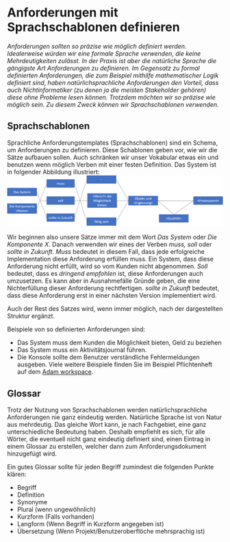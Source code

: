 # Anforderungen mit Sprachschablonen definieren 

*Anforderungen sollten so präzise wie möglich definiert werden. Idealerweise würden wir eine formale Sprache verwenden, die keine Mehrdeutigkeiten zulässt. In der Praxis ist 
aber die natürliche Sprache die gängigste Art Anforderungen zu definieren. 
Im Gegensatz zu formal definierten Anforderungen, die zum Beispiel mithilfe mathematischer Logik definiert sind, haben natürlichsprachliche Anforderungen den Vorteil, dass auch Nichtinformatiker (zu denen ja die meisten Stakeholder gehören) diese ohne Probleme lesen können. Trotzdem möchten wir so präzise wie möglich sein. Zu diesem 
Zweck können wir Sprachschablonen verwenden.*

## Sprachschablonen
Sprachliche Anforderungstemplates (Sprachschablonen) sind ein Schema, um Anforderungen zu definieren. Diese Schablonen geben vor, wie wir die Sätze aufbauen sollen. Auch schränken wir unser Vokabular etwas ein und benutzen wenn möglich Verben mit einer festen Definition. Das System ist in folgender Abbildung illustriert:
![language template](../../slides/images/language-template.png)

Wir beginnen also unsere Sätze immer mit dem Wort *Das System* oder *Die Komponente X*. Danach verwenden wir eines der Verben *muss, soll* oder *sollte in Zukunft*. *Muss* bedeutet in diesem Fall, dass jede erfolgreiche Implementation diese Anforderung erfüllen muss. Ein System, dass diese Anforderung nicht erfüllt, wird so vom Kunden nicht abgenommen. *Soll* bedeutet, dass es *dringend empfohlen* ist, diese Anforderungen auch umzusetzen. Es kann aber in Ausnahmefälle Gründe geben, die eine Nichterfüllung dieser Anforderung rechtfertigen. *sollte in Zukunft* bedeutet, dass diese Anforderung erst in einer nächsten Version implementiert wird.

 Auch der Rest des Satzes wird, wenn immer möglich, nach der dargestellten Struktur ergänzt. 

 Beispiele von so definierten Anforderungen sind:
* Das System muss dem Kunden die M&ouml;glichkeit bieten, Geld zu beziehen
* Das System muss ein Aktivit&auml;tsjournal f&uuml;hren.
* Die Konsole sollte dem Benutzer verst&auml;ndliche Fehlermeldungen ausgeben. Viele weitere Beispiele finden Sie im Beispiel Pflichtenheft auf dem [Adam workspace](https://adam.unibas.ch/goto_adam_file_732351_download.html).
                        
## Glossar
Trotz der Nutzung von Sprachschablonen werden natürlichsprachliche Anforderungen nie ganz eindeutig werden. Natürliche Sprache ist von Natur aus mehrdeutig. 
Das gleiche Wort kann, je nach Fachgebiet, eine ganz unterschiedliche Bedeutung haben. Deshalb empfiehlt es sich, für alle Wörter, die eventuell nicht ganz eindeutig definiert sind, 
einen Eintrag in einem Glossar zu erstellen, welcher dann zum Anforderungsdokument hinzugefügt wird. 

Ein gutes Glossar sollte für jeden Begriff zumindest die folgenden Punkte klären: 

* Begriff 
* Definition
* Synonyme
* Plural (wenn ungew&ouml;hnlich)
* Kurzform (Falls vorhanden)
* Langform (Wenn Begriff in Kurzform angegeben ist)
* &Uuml;bersetzung (Wenn Projekt/Benutzeroberfl&ouml;che mehrsprachig ist)
                            
